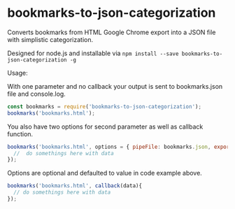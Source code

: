 # bookmarks-to-json-categorization
Converts bookmarks from HTML Google Chrome export into a JSON file with simplistic categorization.

Designed for node.js and installable via ```npm install --save bookmarks-to-json-categorization -g```

Usage:

With one parameter and no callback your output is sent to bookmarks.json file and console.log.
```javascript
const bookmarks = require('bookmarks-to-json-categorization');
bookmarks('bookmarks.html');
```


You also have two options for second parameter as well as callback function.
```javascript
bookmarks('bookmarks.html', options = { pipeFile: bookmarks.json, exportToFile: true}, callback(data){
  //  do somethings here with data
});
```

Options are optional and defaulted to value in code example above.
```javascript
bookmarks('bookmarks.html', callback(data){
  // do somethings here with data
});
```
